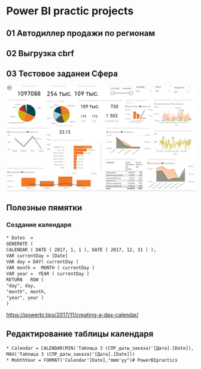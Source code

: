 # Power BI practic projects

## 01 Автодиллер продажи по регионам
## 02 Выгрузка cbrf
## 03 Тестовое заданеи Сфера
![alt text](https://github.com/ArtemFilosofGB/PowerBIpractics/blob/main/03_Cфера%20тестовое%20задание/Тестовой%20задание%201%20230923.JPG)


## Полезные пямятки
### Создание календаря
    * Dates  =
    GENERATE (
    CALENDAR ( DATE ( 2017, 1, 1 ), DATE ( 2017, 12, 31 ) ),
    VAR currentDay = [Date]
    VAR day = DAY( currentDay )
    VAR month =  MONTH ( currentDay )
    VAR year =  YEAR ( currentDay )
    RETURN   ROW (
    "day", day,
    "month", month,
    "year", year )
    )

  https://powerbi.tips/2017/11/creating-a-dax-calendar/

  ## Редактирование таблицы календаря

    * Calendar = CALENDAR(MIN('Таблица 3 (СПР_даты_заказа)'[Дата].[Date]), MAX('Таблица 3 (СПР_даты_заказа)'[Дата].[Date]))
    * MobthYear = FORMAT('Calendar'[Date],"mmm'yy")# PowerBIpractics


[def]: https://github.com/ArtemFilosofGB/PowerBIpractics/blob/main/03_Cфера%20тестовое%20задание/Тестовой%20задание%201%20230923.JPG